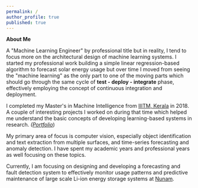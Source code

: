 ```yaml
---
permalink: /
author_profile: true
published: true
---
```


**About Me**


A "Machine Learning Engineer" by professional title but in reality, I tend to focus more on the architectural design of machine learning systems. I started my professional work building a simple linear regression-based algorithm to forecast solar energy usage but over time I moved from seeing the "machine learning" as the only part to one of the moving parts which should go through the same cycle of **test - deploy - integrate** phase, effectively employing the concept of continuous integration and deployment.

I completed my Master's in Machine Intelligence from [IIITM, Kerala](www.iiitmk.ac.in) in 2018. A couple of interesting projects I worked on during that time which helped me understand the basic concepts of developing learning-based systems in research. *([Portfolio](https://saradindusengupta.ml/portfolio/)*)

My primary area of focus is computer vision, especially object identification and text extraction from multiple surfaces, and time-series forecasting and anomaly detection. I have spent my academic years and professional years as well focusing on these topics.

Currently, I am focusing on designing and developing a forecasting and fault detection system to effectively monitor usage patterns and predictive maintenance of large scale Li-ion energy storage systems at [Nunam](https://nunam.com).
